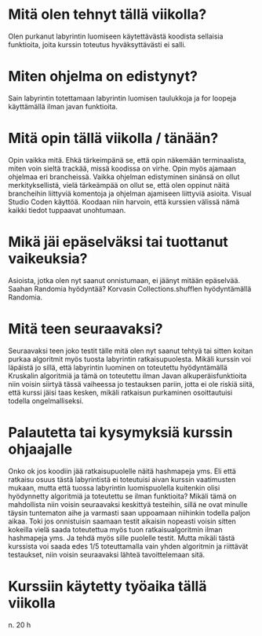 # Mitä olen tehnyt tällä viikolla?
Olen purkanut labyrintin luomiseen käytettävästä koodista sellaisia funktioita, joita kurssin toteutus hyväksyttävästi ei salli.

# Miten ohjelma on edistynyt?
Sain labyrintin totettamaan labyrintin luomisen taulukkoja ja for loopeja käyttämällä ilman javan funktioita. 

# Mitä opin tällä viikolla / tänään?
Opin vaikka mitä. Ehkä tärkeimpänä se, että opin näkemään terminaalista, miten voin sieltä trackää, missä koodissa on virhe. Opin myös ajamaan ohjelmaa eri brancheissä. Vaikka ohjelman edistyminen sinänsä on ollut merkityksellistä, vielä tärkeämpää on ollut se, että olen oppinut näitä brancheihin liittyviä komentoja ja ohjelman ajamiseen liittyviä asioita. Visual Studio Coden käyttöä. Koodaan niin harvoin, että kurssien välissä nämä kaikki tiedot tuppaavat unohtumaan.

# Mikä jäi epäselväksi tai tuottanut vaikeuksia?
Asioista, jotka olen nyt saanut onnistumaan, ei jäänyt mitään epäselvää. Saahan Randomia hyödyntää? Korvasin Collections.shufflen hyödyntämällä Randomia. 

# Mitä teen seuraavaksi?
Seuraavaksi teen joko testit tälle mitä olen nyt saanut tehtyä tai sitten koitan purkaa algoritmit myös tuosta labyrintin ratkaisupuolesta. Mikäli kurssin voi läpäistä jo sillä, että labyrintin luominen on toteutettu hyödyntämällä Kruskalin algoritmiä ja tämä on toteutettu ilman Javan alkuperäisfunktioita niin voisin siirtyä tässä vaiheessa jo testauksen pariin, jotta ei ole riskiä siitä, että kurssi jäisi taas kesken, mikäli ratkaisun purkaminen osoittautuisi todella ongelmalliseksi.

# Palautetta tai kysymyksiä kurssin ohjaajalle
Onko ok jos koodiin jää ratkaisupuolelle näitä hashmapeja yms. Eli että ratkaisu osuus tästä labyrintistä ei toteutuisi aivan kurssin vaatimusten mukaan, mutta että tuossa labyrintin luomispuolella kuitenkin olisi hyödynnetty algoritmiä ja toteutettu se ilman funktioita? Mikäli tämä on mahdollista niin voisin seuraavaksi keskittyä testeihin, sillä ne ovat minulle täysin tuntematon aihe ja varmasti saan uppoamaan niihinkin todella paljon aikaa. Toki jos onnistuisin saamaan testit aikaisin nopeasti voisin sitten kokeilla vielä saada toteutettua myös tuon ratkaisualgoritmin ilman hashmapeja yms. Ja tehdä myös sille puolelle testit. Mutta mikäli tästä kurssista voi saada edes 1/5 toteuttamalla vain yhden algoritmin ja riittävät testaukset, niin voisin seuraavaksi lähteä tavoittelemaan sitä. 

# Kurssiin käytetty työaika tällä viikolla
n. 20 h

